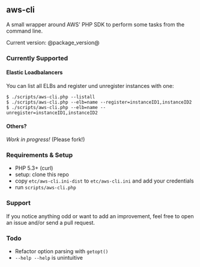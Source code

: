 ## aws-cli

A small wrapper around AWS' PHP SDK to perform some tasks from the command line.

Current version: @package_version@

### Currently Supported

#### Elastic Loadbalancers

You can list all ELBs and register und unregister instances with one:

    $ ./scripts/aws-cli.php --listall
    $ ./scripts/aws-cli.php --elb=name --register=instanceID1,instanceID2
    $ ./scripts/aws-cli.php --elb=name --unregister=instanceID1,instanceID2

#### Others?

_Work in progress!_ (Please fork!)

### Requirements & Setup

 * PHP 5.3+ (curl)
 * setup: clone this repo
 * copy `etc/aws-cli.ini-dist` to `etc/aws-cli.ini` and add your credentials
 * run `scripts/aws-cli.php`

### Support

If you notice anything odd or want to add an improvement, feel free to open an issue and/or send a pull request.

### Todo

 * Refactor option parsing with `getopt()`
 * `--help --help` is unintuitive
